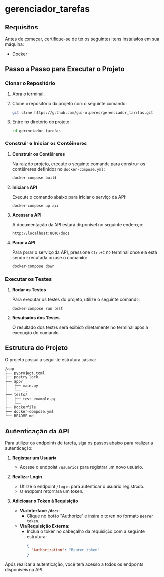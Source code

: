 ﻿# gerenciador_tarefas

## Requisitos

Antes de começar, certifique-se de ter os seguintes itens instalados em sua máquina:

- Docker

## Passo a Passo para Executar o Projeto

### Clonar o Repositório

1. Abra o terminal.
2. Clone o repositório do projeto com o seguinte comando:

   ```bash
   git clone https://github.com/gui-olperes/gerenciador_tarefas.git
   ```

3. Entre no diretório do projeto:

   ```bash
   cd gerenciador_tarefas
   ```

### Construir e Iniciar os Contêineres

1. **Construir os Contêineres**

   Na raiz do projeto, execute o seguinte comando para construir os contêineres definidos no `docker-compose.yml`:

   ```bash
   docker-compose build
   ```

2. **Iniciar a API**

   Execute o comando abaixo para iniciar o serviço da API:

   ```bash
   docker-compose up api
   ```

3. **Acessar a API**

   A documentação da API estará disponível no seguinte endereço:

   ```
   http://localhost:8000/docs
   ```

4. **Parar a API**

   Para parar o serviço da API, pressione `Ctrl+C` no terminal onde ela está sendo executada ou use o comando:

   ```bash
   docker-compose down
   ```

### Executar os Testes

1. **Rodar os Testes**

   Para executar os testes do projeto, utilize o seguinte comando:

   ```bash
   docker-compose run test
   ```

2. **Resultados dos Testes**

   O resultado dos testes será exibido diretamente no terminal após a execução do comando.

## Estrutura do Projeto

O projeto possui a seguinte estrutura básica:

```
/app
├── pyproject.toml
├── poetry.lock
├── app/
│   ├── main.py
│   └── ...
├── tests/
│   ├── test_example.py
│   └── ...
├── Dockerfile
├── docker-compose.yml
└── README.md
```

## Autenticação da API

Para utilizar os endpoints de tarefa, siga os passos abaixo para realizar a autenticação:

1. **Registrar um Usuário**
   - Acesse o endpoint `/usuarios` para registrar um novo usuário.

2. **Realizar Login**
   - Utilize o endpoint `/login` para autenticar o usuário registrado.
   - O endpoint retornará um token.

3. **Adicionar o Token à Requisição**
   - **Via Interface `/docs`**:
     - Clique no botão "Authorize" e insira o token no formato `Bearer token`.
   - **Via Requisição Externa**:
     - Inclua o token no cabeçalho da requisição com a seguinte estrutura:
       ```json
       {
         "Authorization": "Bearer token"
       }
       ```

Após realizar a autenticação, você terá acesso a todos os endpoints disponíveis na API.



